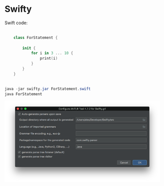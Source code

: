 # Swifty

Swift code:
``` swift
    
    class ForStatement {
        
        init {
            for i in 3 ... 10 {
                print(i)
            }
        }
    }
    
```

``` java
java -jar swifty.jar ForStatement.swift 
java ForStatement
```

![alt text](https://github.com/alex-cova/Swifty/blob/master/ANTLRConfig.png)
